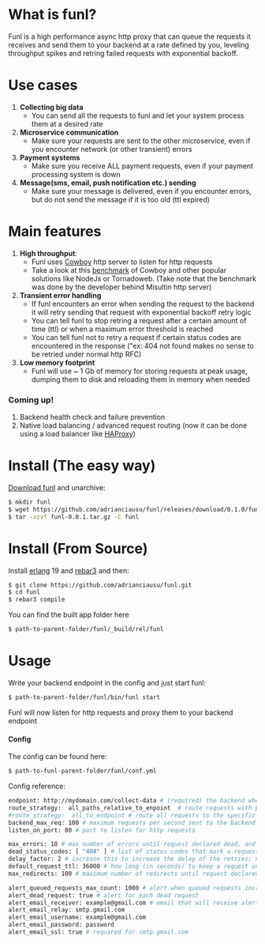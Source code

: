 # What is funl?
Funl is a high performance async http proxy that can queue the requests it receives and send them to your backend at a rate defined by you, leveling throughput spikes and retring failed requests with exponential backoff.  

# Use cases 
1. __Collecting big data__
   * You can send all the requests to funl and let your system process them at a desired rate
2. __Microservice communication__
   * Make sure your requests are sent to the other microservice, even if you encounter network (or other transient) errors
3. __Payment systems__
   * Make sure you receive ALL payment requests, even if your payment processing system is down
4. __Message(sms, email, push notification etc.) sending__
   * Make sure your message is delivered, even if you encounter errors, but do not send the message if it is too old (ttl expired)
   
# Main features
1. __High throughput__:  
    * Funl uses [Cowboy] http server to listen for http requests
    * Take a look at this [benchmark] of Cowboy and other popular solutions like NodeJs or Tornadoweb. (Take note that the benchmark was done by the developer behind Misultin http server)
2. __Transient error handling__
    * If funl encounters an error when sending the request to the backend it will retry sending that request with exponential backoff retry logic
    * You can tell funl to stop retring a request after a certain amount of time (ttl) or when a maximum error threshold is reached
    * You can tell funl not to retry a request if certain status codes are encountered in the response ("ex: 404 not found makes no sense to be retried under normal http RFC)
3. __Low memory footprint__
    * Funl will use ~ 1 Gb of memory for storing requests at peak usage, dumping them to disk and reloading them in memory when needed

### Coming up!
1. Backend health check and failure prevention
2. Native load balancing / advanced request routing (now it can be done using a load balancer like [HAProxy])
    
# Install (The easy way)
[Download funl] and unarchive:
```sh
$ mkdir funl
$ wget https://github.com/adrianciausu/funl/releases/download/0.1.0/funl-0.0.1.tar.gz 
$ tar -xzvf funl-0.0.1.tar.gz -C funl
```

# Install (From Source)
Install [erlang] 19 and [rebar3] and then:
```sh
$ git clone https://github.com/adrianciausu/funl.git
$ cd funl
$ rebar3 compile
```
You can find the built app folder here
```sh
$ path-to-parent-folder/funl/_build/rel/funl
```

# Usage
Write your backend endpoint in the config and just start funl:
```sh
$ path-to-parent-folder/funl/bin/funl start
```
Funl will now listen for http requests and proxy them to your backend endpoint 

#### Config
The config can be found here:
```sh
$ path-to-funl-parent-folder/funl/conf.yml
```
Config reference:
```sh
endpoint: http://mydomain.com/collect-data # (required) the backend where the requests will be routed
route_strategy:  all_paths_relative_to_enpoint  # route requests with path relative to backend (ex: ex.com/test -> ex.com/test)
#route_strategy:  all_to_endpoint # route all requests to the specific endpoint, discard path (ex: ex.com/test -> ex2.com)
backend_max_req: 100 # maximum requests per second sent to the backend (adjust to a limit your system is comfortable with)
listen_on_port: 80 # port to listen for http requests

max_errors: 10 # max number of errors until request declared dead, and alert sent
dead_status_codes: [ "404" ] # list of status codes that mark a request dead with no retry
delay_factor: 2 # increase this to increase the delay of the retries; next_delay = pow(delay_factor, current_error_count) + or - 1%
default_request_ttl: 36000 # how long (in seconds) to keep a request until declaring it dead; [integer()| none]; none => never expires; overriden by request X-Funl-Ttl header
max_redirects: 100 # maximum number of redirects until request declared as failed and retried

alert_queued_requests_max_count: 1000 # alert when queued requests increase over this limit
alert_dead_request: true # alert for each dead request
alert_email_receiver: example@gmail.com # email that will receive alerts
alert_email_relay: smtp.gmail.com 
alert_email_username: example@gmail.com
alert_email_password: password
alert_email_ssl: true # required for smtp.gmail.com
```




[rebar3]: <https://www.rebar3.org/>
[erlang]: https://www.erlang.org/
[Download funl]: https://github.com/adrianciausu/funl/releases/download/0.1.0/funl-0.0.1.tar.gz
[benchmark]: http://www.ostinelli.net/a-comparison-between-misultin-mochiweb-cowboy-nodejs-and-tornadoweb/
[HAProxy]: http://www.haproxy.org/
[Cowboy]: https://github.com/ninenines/cowboy
